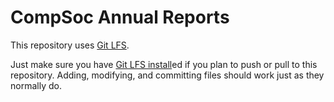 # CompSoc Annual Reports

This repository uses [Git LFS](https://github.com/git-lfs/git-lfs).

Just make sure you have [Git LFS install](https://github.com/git-lfs/git-lfs/wiki/Installation)ed if you plan
to push or pull to this repository. Adding, modifying, and committing files should work just as they normally do.

